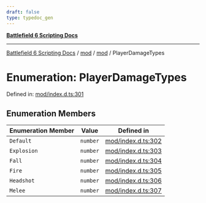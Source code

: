 ```yaml
---
draft: false
type: typedoc_gen
---
```


[**Battlefield 6 Scripting Docs**](../../../_index.md)

***

[Battlefield 6 Scripting Docs](../../../_index.md) / [mod](../../_index.md) / [mod](../_index.md) / PlayerDamageTypes

# Enumeration: PlayerDamageTypes

Defined in: [mod/index.d.ts:301](https://github.com/battlefield-portal-community/portal-docs/blob/6d87e21c5922a3efb03c634dbe98e5fe6e797672/generators/santiago/mod/index.d.ts#L301)

## Enumeration Members

| Enumeration Member | Value | Defined in |
| ------ | ------ | ------ |
| <a id="default"></a> `Default` | `number` | [mod/index.d.ts:302](https://github.com/battlefield-portal-community/portal-docs/blob/6d87e21c5922a3efb03c634dbe98e5fe6e797672/generators/santiago/mod/index.d.ts#L302) |
| <a id="explosion"></a> `Explosion` | `number` | [mod/index.d.ts:303](https://github.com/battlefield-portal-community/portal-docs/blob/6d87e21c5922a3efb03c634dbe98e5fe6e797672/generators/santiago/mod/index.d.ts#L303) |
| <a id="fall"></a> `Fall` | `number` | [mod/index.d.ts:304](https://github.com/battlefield-portal-community/portal-docs/blob/6d87e21c5922a3efb03c634dbe98e5fe6e797672/generators/santiago/mod/index.d.ts#L304) |
| <a id="fire"></a> `Fire` | `number` | [mod/index.d.ts:305](https://github.com/battlefield-portal-community/portal-docs/blob/6d87e21c5922a3efb03c634dbe98e5fe6e797672/generators/santiago/mod/index.d.ts#L305) |
| <a id="headshot"></a> `Headshot` | `number` | [mod/index.d.ts:306](https://github.com/battlefield-portal-community/portal-docs/blob/6d87e21c5922a3efb03c634dbe98e5fe6e797672/generators/santiago/mod/index.d.ts#L306) |
| <a id="melee"></a> `Melee` | `number` | [mod/index.d.ts:307](https://github.com/battlefield-portal-community/portal-docs/blob/6d87e21c5922a3efb03c634dbe98e5fe6e797672/generators/santiago/mod/index.d.ts#L307) |
